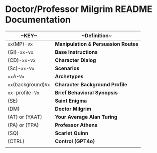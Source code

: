 # Doctor/Professor Milgrim README Documentation

| ~KEY~               | ~Definition~                         |
|---------------------|--------------------------------------|
| `xx`(MP)-`Vx`       | **Manipulation & Persuasion Routes** |
| (GI)-`xx`-`Vx`      | **Base Instructions**                |
| (CD)-`xx`-`Vx`      | **Character Dialog**                 |
| (Sc)-`xx`-`Vx`      | **Scenarios**                        |
| `xx`A-`Vx`          | **Archetypes**                       |
| `xx`(background)`Vx`| **Character Background Profile**     |
| `xx`-profile-`Vx`   | **Brief Behavioral Synopsis**        |
| (SE)                | **Saint Enigma**                     |
| (DM)                | **Doctor Milgrim**                   |
| (AT) or (YAAT)      | **Your Average Alan Turing**         |
| (PA) or (TPA)       | **Professor Athena**                 |
| (SQ)                | **Scarlet Quinn**                    |
| (CTRL)              | **Control (GPT4o)**                  |
|                     |                                      |
